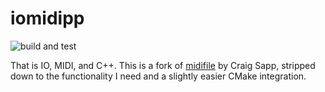 # iomidipp

![build and test](https://github.com/chrisfroe/iomidipp/workflows/build%20and%20test/badge.svg)

That is IO, MIDI, and C++.
This is a fork of [midifile](https://github.com/craigsapp/midifile) by Craig Sapp,
stripped down to the functionality I need and a slightly easier CMake integration.
